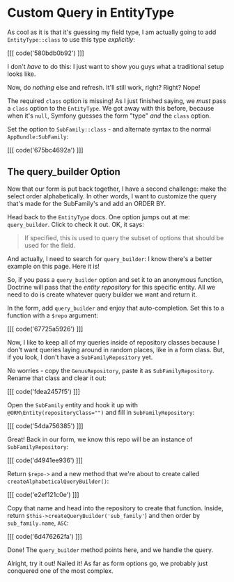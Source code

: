 # Custom Query in EntityType

As cool as it is that it's guessing my field type, I am actually going to add
`EntityType::class` to use this type *explicitly*:

[[[ code('580bdb0b92') ]]]

I don't *have* to do this: I just want to show you guys what a traditional setup
looks like.

Now, do *nothing* else and refresh. It'll still work, right? Right? Nope!

The required `class` option is missing! As I just finished saying, we *must* pass
a `class` option to the `EntityType`. We got away with this before, because when
it's `null`, Symfony guesses the form "type" *and* the `class` option.

Set the option to `SubFamily::class` - and alternate syntax to the normal `AppBundle:SubFamily`:

[[[ code('675bc4692a') ]]]

## The query_builder Option

Now that our form is put back together, I have a second challenge: make the select
order alphabetically. In other words, I want to customize the query that's made for
the SubFamily's and add an ORDER BY.

Head back to the `EntityType` docs. One option jumps out at me: `query_builder`.
Click to check it out. OK, it says:

> If specified, this is used to query the subset of options that should be used
  for the field.

And actually, I need to search for `query_builder`: I know there's a better example
on this page. Here it is!

So, if you pass a `query_builder` option and set it to an anonymous function, Doctrine
will pass that the *entity repository* for this specific entity. All we need to do
is create whatever query builder we want and return it.

In the form, add `query_builder` and enjoy that auto-completion. Set this to a
function with a `$repo` argument:

[[[ code('67725a5926') ]]]

Now, I like to keep all of my queries inside of repository classes because I don't
want queries laying around in random places, like in a form class. But, if you look, I don't
have a `SubFamilyRepository` yet.

No worries - copy the `GenusRepository`, paste it as `SubFamilyRepository`. Rename
that class and clear it out:

[[[ code('fdea2457f5') ]]]

Open the `SubFamily` entity and hook it up with `@ORM\Entity(repositoryClass="")`
and fill in `SubFamilyRepository`:

[[[ code('54da756385') ]]]

Great! Back in our form, we know this repo will be an instance of `SubFamilyRepository`:

[[[ code('d4941ee936') ]]]

Return `$repo->` and a new method that we're about to create called `createAlphabeticalQueryBuilder()`:

[[[ code('e2ef121c0e') ]]]

Copy that name and head into the repository to create that function. Inside, return
`$this->createQueryBuilder('sub_family'`) and then order by `sub_family.name`, `ASC`:

[[[ code('6d476262fa') ]]]

Done! The `query_builder` method points here, and we handle the query.

Alright, try it out! Nailed it! As far as form options go, we probably just conquered
one of the most complex.
